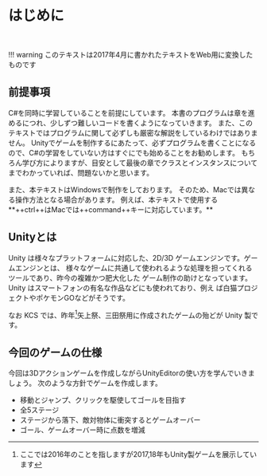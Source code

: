 # はじめに

<span id="est"  class="400"></span>

<br>

!!! warning
    このテキストは2017年4月に書かれたテキストをWeb用に変換したものです

## 前提事項
C#を同時に学習していることを前提にしています。
本書のプログラムは章を進めるにつれ、少しずつ難しいコードを書くようになっていきます。
また、このテキストではプログラムに関して必ずしも厳密な解説をしているわけではありません。
Unityでゲームを制作するにあたって、必ずプログラムを書くことになるので、C#の学習をしていない方はすぐにでも始めることをお勧めします。
もちろん学び方によりますが、目安として最後の章でクラスとインスタンスについてまでわかっていれば、問題ないかと思います。


また、本テキストはWindowsで制作をしております。
そのため、Macでは異なる操作方法となる場合があります。
例えば、本テキストで使用する**++ctrl++はMacでは++command++キーに対応しています。**

## Unityとは
Unity は様々なプラットフォームに対応した、2D/3D ゲームエンジンです。ゲームエンジンとは、
様々なゲームに共通して使われるような処理を担ってくれるツールであり、昨今の複雑かつ肥大化した
ゲーム制作の助けとなっています。Unity はスマートフォンの有名な作品などにも使われており、例え
ば白猫プロジェクトやポケモンGOなどがそうです。

なお KCS では、昨年[^1]矢上祭、三田祭用に作成されたゲームの殆どが Unity 製です。

[^1]: ここでは2016年のことを指しますが2017,18年もUnity製ゲームを展示しています

## 今回のゲームの仕様
今回は3Dアクションゲームを作成しながらUnityEditorの使い方を学んでいきましょう。
次のような方針でゲームを作成します。

 * 移動とジャンプ、クリックを駆使してゴールを目指す
 * 全5ステージ
 * ステージから落下、敵対物体に衝突するとゲームオーバー
 * ゴール、ゲームオーバー時に点数を増減

